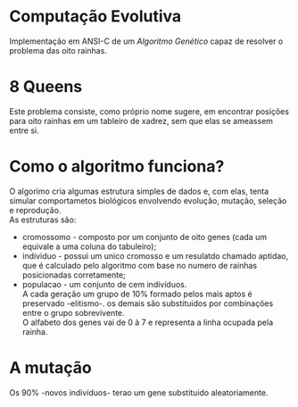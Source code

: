# Computação Evolutiva
Implementação em ANSI-C de um _Algoritmo Genético_ capaz de resolver o problema das oito rainhas.  
  
# 8 Queens  
Este problema consiste, como próprio nome sugere, em encontrar posições para oito rainhas em um tableiro de xadrez, sem que elas se ameassem entre si.  
  
# Como o algoritmo funciona?  
O algorimo cria algumas estrutura simples de dados e, com elas, tenta simular comportametos biológicos envolvendo evolução, mutação, seleção e reprodução.  
As estruturas são:  
* cromossomo - composto por um conjunto de oito genes (cada um equivale a uma coluna do tabuleiro);
* individuo - possui um unico cromosso e um resulatdo chamado aptidao, que é calculado pelo algoritmo com base no numero de rainhas posicionadas corretamente;
* populacao -  um conjunto de cem indivíduos.  
A cada geração um grupo de 10% formado pelos mais aptos é preservado -elitismo-. os demais são substituidos por combinações entre o grupo sobrevivente.  
O alfabeto dos genes vai de 0 à 7 e representa a linha ocupada pela rainha.
  
# A  mutação  
Os 90% -novos indivíduos- terao um gene substituido aleatoriamente.
